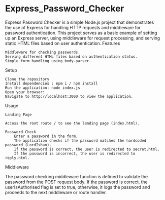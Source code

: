# Express_Password_Checker

Express Password Checker is a simple Node.js project that demonstrates the use of Express for handling HTTP requests and middleware for password authentication. This project serves as a basic example of setting up an Express server, using middleware for request processing, and serving static HTML files based on user authentication.
Features

    Middleware for checking passwords.
    Serving different HTML files based on authentication status.
    Simple form handling using body-parser.

Setup

    Clone the repository
    Install dependencies : npm i / npm install
    Run the application: node index.js
    Open your browser:
    Navigate to http://localhost:3000 to view the application.

Usage

    Landing Page

    Access the root route / to see the landing page (index.html).

    Password Check
        Enter a password in the form.
        The application checks if the password matches the hardcoded password (LordIshan).
        If the password is correct, the user is redirected to secret.html.
        If the password is incorrect, the user is redirected to reply.html.

Middleware

The password checking middleware function is defined to validate the password from the POST request body. If the password is correct, the userIsAuthorised flag is set to true, otherwise, it logs the password and proceeds to the next middleware or route handler.
    
